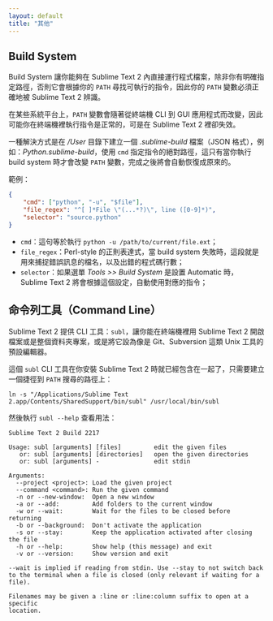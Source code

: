 ```yaml
---
layout: default
title: "其他"
---
```

## <span id="build-system">Build System</span>

Build System 讓你能夠在 Sublime Text 2 內直接運行程式檔案，除非你有明確指定路徑，否則它會根據你的 `PATH` 尋找可執行的指令，因此你的 `PATH` 變數必須正確地被 Sublime Text 2 辨識。

在某些系統平台上，`PATH` 變數會隨著從終端機 CLI 到 GUI 應用程式而改變，因此可能你在終端機裡執行指令是正常的，可是在 Sublime Text 2 裡卻失效。

一種解決方式是在 _/User_ 目錄下建立一個 _.sublime-build_ 檔案（JSON 格式），例如：_Python.sublime-build_，使用 `cmd` 指定指令的絕對路徑，這只有當你執行 build system 時才會改變 `PATH` 變數，完成之後將會自動恢復成原來的。

範例：

``` json
{
    "cmd": ["python", "-u", "$file"],
    "file_regex": "^[ ]*File \"(...*?)\", line ([0-9]*)",
    "selector": "source.python"
}
```

* `cmd`：這句等於執行 `python -u /path/to/current/file.ext`；
* `file_regex`：Perl-style 的正則表達式，當 build system 失敗時，這段就是用來捕捉錯誤訊息的檔名，以及出錯的程式碼行數；
* `selector`：如果選單 _Tools >> Build System_ 是設置 Automatic 時，Sublime Text 2 將會根據這個設定，自動使用對應的指令；

## <span id="command-line">命令列工具（Command Line）</span>

Sublime Text 2 提供 CLI 工具：`subl`，讓你能在終端機裡用 Sublime Text 2 開啟檔案或是整個資料夾專案，或是將它設為像是 Git、Subversion 這類 Unix 工具的預設編輯器。

這個 `subl` CLI 工具在你安裝 Sublime Text 2 時就已經包含在一起了，只需要建立一個捷徑到 `PATH` 搜尋的路徑上：

    ln -s "/Applications/Sublime Text 2.app/Contents/SharedSupport/bin/subl" /usr/local/bin/subl

然後執行 `subl --help` 查看用法：

```
Sublime Text 2 Build 2217

Usage: subl [arguments] [files]         edit the given files
   or: subl [arguments] [directories]   open the given directories
   or: subl [arguments] -               edit stdin

Arguments:
  --project <project>: Load the given project
  --command <command>: Run the given command
  -n or --new-window:  Open a new window
  -a or --add:         Add folders to the current window
  -w or --wait:        Wait for the files to be closed before returning
  -b or --background:  Don't activate the application
  -s or --stay:        Keep the application activated after closing the file
  -h or --help:        Show help (this message) and exit
  -v or --version:     Show version and exit

--wait is implied if reading from stdin. Use --stay to not switch back
to the terminal when a file is closed (only relevant if waiting for a file).

Filenames may be given a :line or :line:column suffix to open at a specific
location.
```
